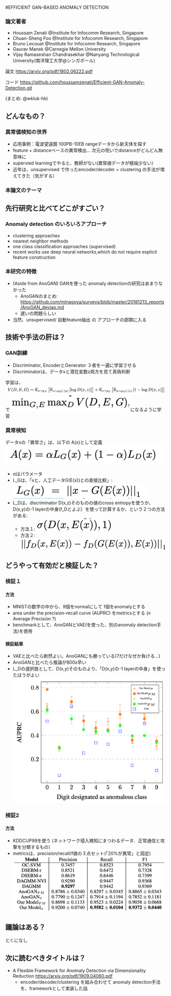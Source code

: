 #EFFICIENT GAN-BASED ANOMALY DETECTION
 
### 論文著者
- Houssam Zenati @Institute for Infocomm Research, Singapore
- Chuan-Sheng Foo @Institute for Infocomm Research, Singapore
- Bruno Lecouat @Institute for Infocomm Research, Singapore
- Gaurav Manek @Carnegie Mellon University
- Vijay Ramaseshan Chandrasekhar @Nanyang Technological University(南洋理工大学@シンガポール)

論文
<https://arxiv.org/pdf/1802.06222.pdf>

コード
<https://github.com/houssamzenati/Efficient-GAN-Anomaly-Detection.git>

(まとめ: @wkluk-hk)

## どんなもの？
### 異常値検知の世界
- 応用事例：電波望遠鏡 100PB-10EB rangeデータから新天体を探す
- feature + distanceベースの異常検出... 次元の呪いでdistanceがどんどん無意味に
- supervied learningでやると、教師がない(異常値データが極端少ない）
- 近年は、unsupervised で作ったencoder/decoder + clustering の手法が増えてきた（気がする）

### 本論文のテーマ 


## 先行研究と比べてどこがすごい？
### Anomaly detection のいろいろアプローチ
- clustering approaches 
- nearest neighbor methods
- one class classification approaches (supervised)
- recent works use deep neural networks,which do not require explicit feature construction

### 本研究の特徴
- (Aside from AnoGAN) GANを使った anomaly detectionの研究はあまりなかった
	- AnoGANのまとめ: <https://github.com/mlnagoya/surveys/blob/master/20181213_reports/AnoGAN_devjap.md>
	- 遅いの問題らしい
- 当然、unsupervised/ 自動feature抽出 の アプローチの部類に入る

## 技術や手法の肝は？
### GAN訓練
- Discriminator, EncoderとGenerator ３者を一遍に学習させる
- Discriminatorは、データxと潜在変数z両方を見て真偽判断

学習は、
![図1](a.png)
で ![図2](b.png) になるように学習

### 異常検知
データxの「異常さ」は、以下の A(x)として定義
![図3](f.png)

- αはパラメータ
- L_Gは、「xと、人工データG(E(x))との直接比較」: ![図4](c.png)
- L_Dは、discriminator D(x,z)そのものの値のcross entropyを使うか、D(x,y)の-1 layerの中身(f_Dとよぶ）を使って計算するか、という２つの方法がある:
	- 方法１: ![図4](e.png)
	- 方法２: ![図4](d.png)


## どうやって有効だと検証した？
### 検証１
#### 方法
- MNISTの数字の中から、9個をnormalにして 1個をanomalyとする
- area under the precision-recall curve (AUPRC) をmetricsとする (≡ Average Precision ?)
- benchmarkとして、AnoGANとVAE(を使った、別のanomaly detection手法)を使用

#### 検証結果
- VAEと比べたら断然よい。AnoGANにも勝っている(7だけなぜか負ける...)
- AnoGANと比べたら推論が800x早い
- L_Dの選択肢として、D(x,y)そのものより、「D(x,y)の-1 layerの中身」を使ったほうがよい
![図5](g.png)

### 検証2
#### 方法
- KDDCUP99を使う (ネットワーク侵入検知にまつわるデータ．正常通信と攻撃を分類するもの）
- metricsは、precision/recall/f値の３点セット(「20%が異常」と固定)
![図5](h.png)

		
## 議論はある？
とくになし


## 次に読むべきタイトルは？
- A Flexible Framework for Anomaly Detection via
Dimensionality Reduction <https://arxiv.org/pdf/1909.04060.pdf>
	- encoder/decoder/clustering を組み合わせて anomaly detection手法を、frameworkとして実装した話
